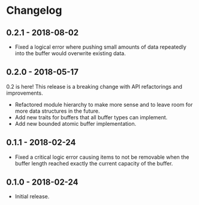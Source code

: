 # Changelog

## 0.2.1 - 2018-08-02
- Fixed a logical error where pushing small amounts of data repeatedly into the buffer would overwrite existing data.

## 0.2.0 - 2018-05-17
0.2 is here! This release is a breaking change with API refactorings and improvements.

- Refactored module hierarchy to make more sense and to leave room for more data structures in the future.
- Add new traits for buffers that all buffer types can implement.
- Add new bounded atomic buffer implementation.

## 0.1.1 - 2018-02-24
- Fixed a critical logic error causing items to not be removable when the buffer length reached exactly the current capacity of the buffer.

## 0.1.0 - 2018-02-24
- Initial release.
